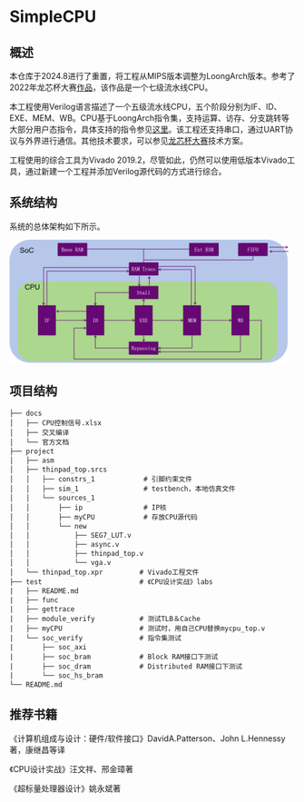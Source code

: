 # SimpleCPU

## 概述

本仓库于2024.8进行了重置，将工程从MIPS版本调整为LoongArch版本。参考了2022年龙芯杯大赛[作品](https://github.com/fluctlight001/cpu_for_nscscc2022_single)，该作品是一个七级流水线CPU。

本工程使用Verilog语言描述了一个五级流水线CPU，五个阶段分别为IF、ID、EXE、MEM、WB。CPU基于LoongArch指令集，支持运算、访存、分支跳转等大部分用户态指令，具体支持的指令参见[这里](./docs/CPU控制信号.xlsx)。该工程还支持串口，通过UART协议与外界进行通信。其他技术要求，可以参见[龙芯杯大赛](http://www.nscscc.com)技术方案。

工程使用的综合工具为Vivado 2019.2，尽管如此，仍然可以使用低版本Vivado工具，通过新建一个工程并添加Verilog源代码的方式进行综合。

## 系统结构

系统的总体架构如下所示。

<img src="./images/project.png" alt="project" style="zoom:48%;" />

## 项目结构

```
├── docs
│   ├── CPU控制信号.xlsx
│   ├── 交叉编译
│   └── 官方文档
├── project
│   ├── asm
│   ├── thinpad_top.srcs
│   │   ├── constrs_1            # 引脚约束文件
│   │   ├── sim_1                # testbench，本地仿真文件
│   │   └── sources_1
│   │       ├── ip               # IP核
│   │       ├── myCPU            # 存放CPU源代码
│   │       └── new
│   │           ├── SEG7_LUT.v
│   │           ├── async.v
│   │           ├── thinpad_top.v
│   │           └── vga.v
│   └── thinpad_top.xpr         # Vivado工程文件
├── test                        # 《CPU设计实战》labs
|   ├── README.md
|   ├── func
|   ├── gettrace
|   ├── module_verify           # 测试TLB＆Cache
|   ├── myCPU                   # 测试时，用自己CPU替换mycpu_top.v
|   └── soc_verify              # 指令集测试
|       ├── soc_axi
|       ├── soc_bram            # Block RAM接口下测试
|       ├── soc_dram            # Distributed RAM接口下测试
|       └── soc_hs_bram
└── README.md

```

## 推荐书籍

《计算机组成与设计：硬件/软件接口》DavidA.Patterson、John L.Hennessy著，康继昌等译

《CPU设计实战》汪文祥、邢金璋著

《超标量处理器设计》姚永斌著
